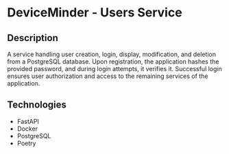 # DeviceMinder - Users Service

## Description
A service handling user creation, login, display, modification, and deletion from a PostgreSQL database. Upon registration, the application hashes the provided password, and during login attempts, it verifies it. Successful login ensures user authorization and access to the remaining services of the application.

## Technologies
- FastAPI
- Docker
- PostgreSQL
- Poetry
